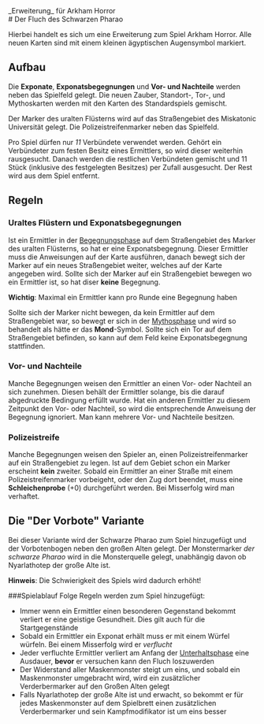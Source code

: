 <div class="expansion"> _Erweiterung_ für Arkham Horror</div>
# Der Fluch des Schwarzen Pharao

Hierbei handelt es sich um eine Erweiterung zum Spiel Arkham Horror. Alle neuen Karten sind mit einem kleinen ägyptischen Augensymbol markiert.

## Aufbau
Die **Exponate**, **Exponatsbegegnungen** und **Vor- und Nachteile** werden neben das Spielfeld gelegt. Die neuen Zauber, Standort-, Tor-, und Mythoskarten werden mit den Karten des Standardspiels gemischt.

Der Marker des uralten Flüsterns wird auf das Straßengebiet des Miskatonic Universität gelegt. Die Polizeistreifenmarker neben das Spielfeld.

Pro Spiel dürfen nur _11_ Verbündete verwendet werden. Gehört ein Verbündeter zum festen Besitz eines Ermittlers, so wird dieser weiterhin rausgesucht. Danach werden die restlichen Verbündeten gemischt und 11 Stück (inklusive des festgelegten Besitzes) per Zufall ausgesucht. Der Rest wird aus dem Spiel entfernt.

## Regeln
### Uraltes Flüstern und Exponatsbegegnungen
Ist ein Ermittler in der [Begegnungsphase](phase3.md) auf dem Straßengebiet des Marker des uralten Flüsterns, so hat er eine Exponatsbegegnung. Dieser Ermittler muss die Anweisungen auf der Karte ausführen, danach bewegt sich der Marker auf ein neues Straßengebiet weiter, welches auf der Karte angegeben wird. Sollte sich der Marker auf ein Straßengebiet bewegen wo ein Ermittler ist, so hat diser **keine** Begegnung.

**Wichtig**: Maximal ein Ermittler kann pro Runde eine Begegnung haben

Sollte sich der Marker nicht bewegen, da kein Ermittler auf dem Straßengebiet war, so bewegt er sich in der [Mythosphase](phase5.md) und wird so behandelt als hätte er das **Mond**-Symbol. Sollte sich ein Tor auf dem Straßengebiet befinden, so kann auf dem Feld keine Exponatsbegegnung stattfinden.

### Vor- und Nachteile
Manche Begegnungen weisen den Ermittler an einen Vor- oder Nachteil an sich zunehmen. Diesen behält der Ermittler solange, bis die darauf abgedruckte Bedingung erfüllt wurde. Hat ein anderen Ermittler zu diesem Zeitpunkt den Vor- oder Nachteil, so wird die entsprechende Anweisung der Begegnung ignoriert. 
Man kann mehrere Vor- und Nachteile besitzen.

### Polizeistreife
Manche Begegnungen weisen den Spieler an, einen Polizeistreifenmarker auf ein Straßengebiet zu legen. Ist auf dem Gebiet schon ein Marker erscheint **kein** zweiter. Sobald ein Ermittler an einer Straße mit einem Polizeistreifenmarker vorbeigeht, oder den Zug dort beendet, muss eine **Schleichenprobe** (+0) durchgeführt werden. Bei Misserfolg wird man verhaftet.

## Die "Der Vorbote" Variante
Bei dieser Variante wird der Schwarze Pharao zum Spiel hinzugefügt und der Vorbotenbogen neben den großen Alten gelegt. Der Monstermarker _der schwarze Pharao_ wird in die Monsterquelle gelegt, unabhängig davon ob Nyarlathotep der große Alte ist.

**Hinweis**: Die Schwierigkeit des Spiels wird dadurch erhöht!

###Spielablauf
Folge Regeln werden zum Spiel hinzugefügt:
- Immer wenn ein Ermittler einen besonderen Gegenstand bekommt verliert er eine geistige Gesundheit. Dies gilt auch für die Startgegenstände
- Sobald ein Ermittler ein Exponat erhält muss er mit einem Würfel würfeln. Bei einem Misserfolg wird er _verflucht_
- Jeder verfluchte Ermittler verliert am Anfang der [Unterhaltsphase](phase1.md) eine Ausdauer, **bevor** er versuchen kann den Fluch loszuwerden
- Der Widerstand aller Maskenmonster steigt um eins, und sobald ein Maskenmonster umgebracht wird, wird ein zusätzlicher Verderbermarker auf den Großen Alten gelegt
- Falls Nyarlathotep der große Alte ist und erwacht, so bekommt er für jedes Maskenmonster auf dem Spielbrett einen zusätzlichen Verderbermarker und sein Kampfmodifikator ist um eins besser
